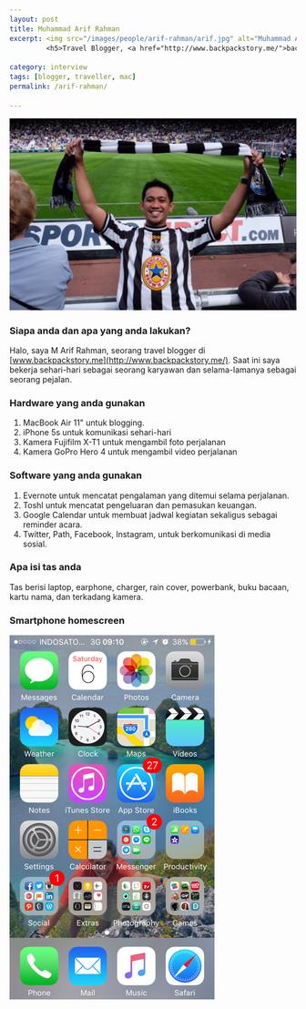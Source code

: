 ```yaml
---
layout: post
title: Muhammad Arif Rahman
excerpt: <img src="/images/people/arif-rahman/arif.jpg" alt="Muhammad Arif Rahman" />
         <h5>Travel Blogger, <a href="http://www.backpackstory.me/">backpackstory.me</a>.</h5>

category: interview
tags: [blogger, traveller, mac]
permalink: /arif-rahman/

---
```


<img src="/images/people/arif-rahman/arif.jpg" alt="Muhammad Arif Rahman" />
<!--more-->

### Siapa anda dan apa yang anda lakukan?
Halo, saya M Arif Rahman, seorang travel blogger di [www.backpackstory.me](http://www.backpackstory.me/). Saat ini saya bekerja sehari-hari sebagai seorang karyawan dan selama-lamanya sebagai seorang pejalan.

### Hardware yang anda gunakan

1. MacBook Air 11" untuk blogging.
2. iPhone 5s untuk komunikasi sehari-hari
3. Kamera Fujifilm X-T1 untuk mengambil foto perjalanan
4. Kamera GoPro Hero 4 untuk mengambil video perjalanan

### Software yang anda gunakan
1. Evernote untuk mencatat pengalaman yang ditemui selama perjalanan.
2. Toshl untuk mencatat pengeluaran dan pemasukan keuangan.
3. Google Calendar untuk membuat jadwal kegiatan sekaligus sebagai reminder acara.
4. Twitter, Path, Facebook, Instagram, untuk berkomunikasi di media sosial.

### Apa isi tas anda
Tas berisi laptop, earphone, charger, rain cover, powerbank, buku bacaan, kartu nama, dan terkadang kamera.

### Smartphone homescreen
<img src="/images/people/arif-rahman/arif-homescreen.png" alt="Muhammad Arif Rahman smartphone homescreen" />
